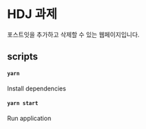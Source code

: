 # HDJ 과제

포스트잇을 추가하고 삭제할 수 있는 웹페이지입니다.

## scripts

#### `yarn`

Install dependencies

#### `yarn start`

Run application
